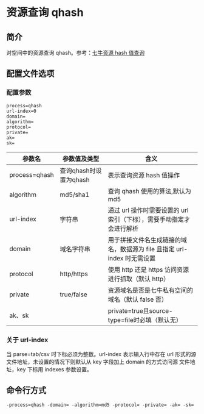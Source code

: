 # 资源查询 qhash

## 简介
对空间中的资源查询 qhash。参考：[七牛资源 hash 值查询](https://developer.qiniu.com/dora/manual/1297/file-hash-value-qhash)  

## 配置文件选项

### 配置参数
```
process=qhash 
url-index=0
domain=
algorithm=  
protocol=
private=
ak=
sk=
```  
|参数名|参数值及类型 | 含义|  
|-----|-------|-----|  
|process=qhash| 查询qhash时设置为qhash| 表示查询资源 hash 值操作|  
|algorithm| md5/sha1| 查询 qhash 使用的算法,默认为 md5|  
|url-index| 字符串| 通过 url 操作时需要设置的 url 索引（下标），需要手动指定才会进行解析|  
|domain| 域名字符串| 用于拼接文件名生成链接的域名，数据源为 file 且指定 url-index 时无需设置|  
|protocol| http/https| 使用 http 还是 https 访问资源进行抓取（默认 http）|  
|private| true/false| 资源域名是否是七牛私有空间的域名（默认 false 否）|  
|ak、sk| | private=true且source-type=file时必填（默认无）|  

### 关于 url-index
当 parse=tab/csv 时下标必须为整数。url-index 表示输入行中存在 url 形式的源文件地址，未设置的情况下则默认从 key 字段加上 domain 的方式访问源
文件地址，key 下标用 indexes 参数设置。  

## 命令行方式
```
-process=qhash -domain= -algorithm=md5 -protocol= -private= -ak= -sk= 
```
